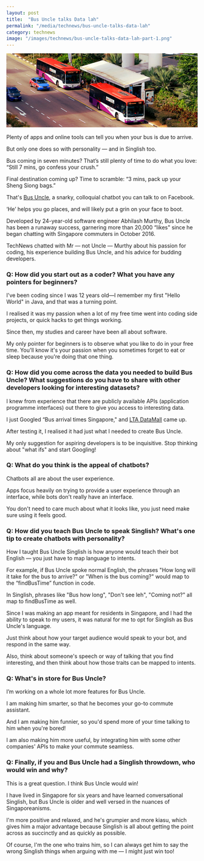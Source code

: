 ```yaml
---
layout: post
title:  "Bus Uncle talks Data lah"
permalink: "/media/technews/bus-uncle-talks-data-lah"
category: technews
image: "/images/technews/bus-uncle-talks-data-lah-part-1.png"
---
```


![bus uncle talks data lah](/images/technews/bus-uncle-talks-data-lah-part-1.png)

Plenty of apps and online tools can tell you when your bus is due to arrive.

But only one does so with personality — and in Singlish too.

Bus coming in seven minutes? That’s still plenty of time to do what you love: “Still 7 mins, go confess your crush.”

Final destination coming up? Time to scramble: “3 mins, pack up your Sheng Siong bags.”

That's [Bus Uncle](https://www.facebook.com/sgbusuncle/), a snarky, colloquial chatbot you can talk to on Facebook.

‘He’ helps you go places, and will likely put a grin on your face to boot.

Developed by 24-year-old software engineer Abhilash Murthy, Bus Uncle has been a runaway success, garnering more than 20,000 “likes" since he began chatting with Singapore commuters in October 2016.

TechNews chatted with Mr — not Uncle — Murthy about his passion for coding, his experience building Bus Uncle, and his advice for budding developers.

### **Q: How did you start out as a coder? What you have any pointers for beginners?**
I've been coding since I was 12 years old—I remember my first "Hello World" in Java, and that was a turning point.

I realised it was my passion when a lot of my free time went into coding side projects, or quick hacks to get things working.

Since then, my studies and career have been all about software.

My only pointer for beginners is to observe what you like to do in your free time. You'll know it's your passion when you sometimes forget to eat or sleep because you're doing that one thing.

### **Q: How did you come across the data you needed to build Bus Uncle? What suggestions do you have to share with other developers looking for interesting datasets?**
I knew from experience that there are publicly available APIs (application programme interfaces) out there to give you access to interesting data.

I just Googled “Bus arrival times Singapore," and [LTA DataMall](https://www.mytransport.sg/content/mytransport/home/dataMall.html) came up.

After testing it, I realised it had just what I needed to create Bus Uncle.

My only suggestion for aspiring developers is to be inquisitive. Stop thinking about "what ifs" and start Googling!

### **Q: What do you think is the appeal of chatbots?**
Chatbots all are about the user experience.

Apps focus heavily on trying to provide a user experience through an interface, while bots don't really have an interface.

You don't need to care much about what it looks like, you just need make sure using it feels good.

### **Q: How did you teach Bus Uncle to speak Singlish? What's one tip to create chatbots with personality?**

How I taught Bus Uncle Singlish is how anyone would teach their bot English — you just have to map language to intents.

For example, if Bus Uncle spoke normal English, the phrases "How long will it take for the bus to arrive?" or "When is the bus coming?" would map to the “findBusTime” function in code.

In Singlish, phrases like "Bus how long", "Don't see leh", "Coming not?" all map to findBusTime as well.

Since I was making an app meant for residents in Singapore, and I had the ability to speak to my users, it was natural for me to opt for Singlish as Bus Uncle's language.

Just think about how your target audience would speak to your bot, and respond in the same way.

Also, think about someone's speech or way of talking that you find interesting, and then think about how those traits can be mapped to intents.

### **Q: What's in store for Bus Uncle?**
I’m working on a whole lot more features for Bus Uncle.

I am making him smarter, so that he becomes your go-to commute assistant.

And I am making him funnier, so you'd spend more of your time talking to him when you're bored!

I am also making him more useful, by integrating him with some other companies' APIs to make your commute seamless.

### **Q: Finally, if you and Bus Uncle had a Singlish throwdown, who would win and why?**
This is a great question. I think Bus Uncle would win!

I have lived in Singapore for six years and have learned conversational Singlish, but Bus Uncle is older and well versed in the nuances of Singaporeanisms.

I'm more positive and relaxed, and he's grumpier and more kiasu, which gives him a major advantage because Singlish is all about getting the point across as succinctly and as quickly as possible.

Of course, I'm the one who trains him, so I can always get him to say the wrong Singlish things when arguing with me — I might just win too!
